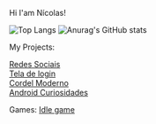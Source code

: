 Hi I'am Nícolas!

![Top Langs](https://github-readme-stats.vercel.app/api/top-langs/?username=nogc1)
![Anurag's GitHub stats](https://github-readme-stats.vercel.app/api?username=nogc1&count_private=true&show_icons=true&theme=dark)

My Projects:

<a href="https://nogc1.github.io/Projeto-Social/">Redes Sociais</a> <br>
<a href="https://nogc1.github.io/projeto-login/">Tela de login</a> <br>
<a href="https://nogc1.github.io/projeto-cordel/">Cordel Moderno</a> <br>
<a href="https://nogc1.github.io/projeto-android/" target="_blank" rel="noopener noreferrer">Android Curiosidades</a> 

Games:
<a href="https://nogc1.github.io/mini-jogo-idle/" target="_blank" rel="noopener noreferrer">Idle game</a>
